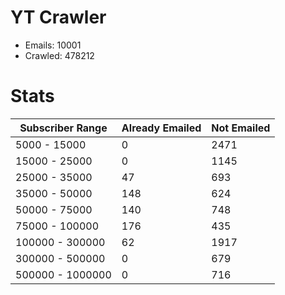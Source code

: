 # YT Crawler
- Emails: 10001
- Crawled: 478212

# Stats
| Subscriber Range  | Already Emailed | Not Emailed |
|-------|-------|-------|
| 5000 - 15000 | 0 | 2471 |
| 15000 - 25000 | 0 | 1145 |
| 25000 - 35000 | 47 | 693 |
| 35000 - 50000 | 148 | 624 |
| 50000 - 75000 | 140 | 748 |
| 75000 - 100000 | 176 | 435 |
| 100000 - 300000 | 62 | 1917 |
| 300000 - 500000 | 0 | 679 |
| 500000 - 1000000 | 0 | 716 |
